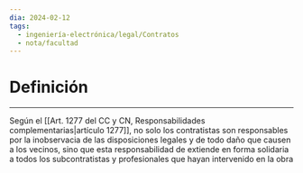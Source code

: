 ```yaml
---
dia: 2024-02-12
tags:
  - ingeniería-electrónica/legal/Contratos
  - nota/facultad
---
```

# Definición
---
Según el [[Art. 1277 del CC y CN, Responsabilidades complementarias|artículo 1277]], no solo los contratistas son responsables por la inobservacia de las disposiciones legales y de todo daño que causen a los vecinos, sino que esta responsabilidad de extiende en forma solidaria a todos los subcontratistas y profesionales que hayan intervenido en la obra
